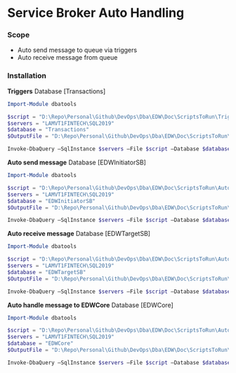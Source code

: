 # Service Broker Auto Handling

### Scope

* Auto send message to queue via triggers
* Auto receive message from queue

### Installation

**Triggers**
Database [Transactions]

```powershell
Import-Module dbatools

$script = "D:\Repo\Personal\Github\DevOps\Dba\EDW\Doc\ScriptsToRun\Triggers.sql"
$servers = "LAMVT1FINTECH\SQL2019"
$database = "Transactions"
$OutputFile = "D:\Repo\Personal\Github\DevOps\Dba\EDW\Doc\ScriptsToRun\Triggers.txt"

Invoke-DbaQuery –SqlInstance $servers –File $script –Database $database –MessagesToOutput | Out-File –FilePath $OutputFile
```

**Auto send message**
Database [EDWInitiatorSB]

```powershell
Import-Module dbatools

$script = "D:\Repo\Personal\Github\DevOps\Dba\EDW\Doc\ScriptsToRun\AutoSendSP.sql"
$servers = "LAMVT1FINTECH\SQL2019"
$database = "EDWInitiatorSB"
$OutputFile = "D:\Repo\Personal\Github\DevOps\Dba\EDW\Doc\ScriptsToRun\AutoSendSP.txt"

Invoke-DbaQuery –SqlInstance $servers –File $script –Database $database –MessagesToOutput | Out-File –FilePath $OutputFile
```

**Auto receive message**
Database [EDWTargetSB]

```powershell
Import-Module dbatools

$script = "D:\Repo\Personal\Github\DevOps\Dba\EDW\Doc\ScriptsToRun\AutoReceiveSP.sql"
$servers = "LAMVT1FINTECH\SQL2019"
$database = "EDWTargetSB"
$OutputFile = "D:\Repo\Personal\Github\DevOps\Dba\EDW\Doc\ScriptsToRun\AutoReceiveSP.txt"

Invoke-DbaQuery –SqlInstance $servers –File $script –Database $database –MessagesToOutput | Out-File –FilePath $OutputFile
```

**Auto handle message to EDWCore**
Database [EDWCore]

```powershell
Import-Module dbatools

$script = "D:\Repo\Personal\Github\DevOps\Dba\EDW\Doc\ScriptsToRun\AutoSyncMessageSP.sql"
$servers = "LAMVT1FINTECH\SQL2019"
$database = "EDWCore"
$OutputFile = "D:\Repo\Personal\Github\DevOps\Dba\EDW\Doc\ScriptsToRun\AutoSyncMessageSP.txt"

Invoke-DbaQuery –SqlInstance $servers –File $script –Database $database –MessagesToOutput | Out-File –FilePath $OutputFile
```
